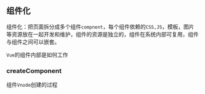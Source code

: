 ## 组件化

组件化：把页面拆分成多个组件`compnent`，每个组件依赖的`CSS,JS`，模板，图片等资源放在一起开发和维护，组件的资源是独立的，组件在系统内部可复用，组件与组件之间可以嵌套。

` Vue `的组件内部是如何工作

### createComponent

组件`Vnode`创建的过程